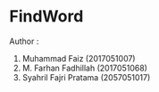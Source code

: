 # FindWord
Author :
1. Muhammad Faiz (2017051007)
2. M. Farhan Fadhillah (2017051068)
3. Syahril Fajri Pratama (2057051017)
